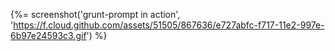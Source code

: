 {%= screenshot('grunt-prompt in action', 'https://f.cloud.github.com/assets/51505/867636/e727abfc-f717-11e2-997e-6b97e24593c3.gif') %}